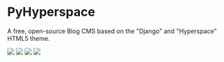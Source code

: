 # PyHyperspace
A free, open-source Blog CMS based on the "Django" and "Hyperspace" HTML5 theme.

![](https://img.shields.io/github/stars/mavenium/PyHyperspace) ![](https://img.shields.io/github/forks/mavenium/PyHyperspace) ![](https://img.shields.io/github/issues/mavenium/PyHyperspace) ![](https://img.shields.io/twitter/url?url=https%3A%2F%2Fgithub.com%2Fmavenium%2FPyHyperspace)